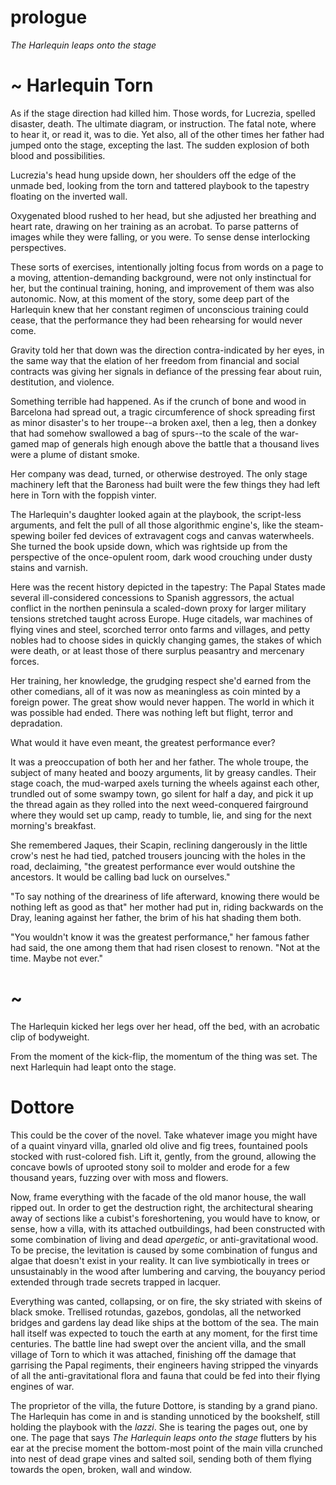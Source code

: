 # prologue

<!-- argument. 
Lucrezia lies in bed and looks at an upside down tapestry. Kicks herself backwards off the bed.
-->


*The Harlequin leaps onto the stage*

# ~ Harlequin Torn

<!-- out of the fourth wall, the vining clods of scorched and wasted earth. -->

As if the stage direction had killed him. Those words, for Lucrezia, spelled disaster, death. The ultimate diagram, or instruction. The fatal note, where to hear it, or read it, was to die. Yet also, all of the other times her father had jumped onto the stage, excepting the last. The sudden explosion of both blood and possibilities.

<!-- Or the prologue could be something different, and this the start of the first chapter.  It has to work as a book end, not just for this novel, but for the series. So continuity and drift should be blanaced.-->

Lucrezia's head hung upside down, her shoulders off the edge of the unmade bed, looking from the torn and tattered playbook to the tapestry floating on the inverted wall. 

Oxygenated blood rushed to her head, but she adjusted her breathing and heart rate, drawing on her training as an acrobat. To parse patterns of images while they were falling, or you were. To sense dense interlocking perspectives.

These sorts of exercises, intentionally jolting focus from words on a page to a moving, attention-demanding background, were not only instinctual for her, but the continual training, honing, and improvement of them was also autonomic. Now, at this moment of the story, some deep part of the Harlequin knew that her constant regimen of unconscious training could cease, that the performance they had been rehearsing for would never come. 

Gravity told her that down was the direction contra-indicated by her eyes, in the same way that the elation of her freedom from financial and social contracts was giving her signals in defiance of the pressing fear about ruin, destitution, and violence.

Something terrible had happened. As if the crunch of bone and wood in Barcelona had spread out, a tragic circumference of shock spreading first as minor disaster's to her troupe--a broken axel, then a leg, then a donkey that had somehow swallowed a bag of spurs--to the scale of the war-gamed map of generals high enough above the battle that a thousand lives were a plume of distant smoke.

Her company was dead, turned, or otherwise destroyed. The only stage machinery left that the Baroness had built were the few things they had left here in Torn with the foppish vinter.

The Harlequin's daughter looked again at the playbook, the script-less arguments, and felt the pull of all those algorithmic engine's, like the steam-spewing boiler fed devices of extravagent cogs and canvas waterwheels. She turned the book upside down, which was rightside up from the perspective of the once-opulent room, dark wood crouching under dusty stains and varnish.

Here was the recent history depicted in the tapestry: The Papal States made several ill-considered concessions to Spanish aggressors, the actual conflict in the northen peninsula a scaled-down proxy for larger military tensions stretched taught across Europe. Huge citadels, war machines of flying vines and steel, scorched terror onto farms and villages, and petty nobles had to choose sides in quickly changing games, the stakes of which were death, or at least those of there surplus peasantry and mercenary forces.

Her training, her knowledge, the grudging respect she'd earned from the other comedians, all of it was now as meaningless as coin minted by a foreign power. The great show would never happen. The world in which it was possible had ended. There was nothing left but flight, terror and depradation.

What would it have even meant, the greatest performance ever?

<!-- This draft of the novel should be preoccupied with the dynamics of a society or company, trying to create something beautiful together. -->

It was a preoccupation of both her and her father. The whole troupe, the subject of many heated and boozy arguments, lit by greasy candles. Their stage coach, the mud-warped axels turning the wheels against each other, trundled out of some swampy town, go silent for half a day, and pick it up the thread again as they rolled into the next weed-conquered fairground where they would set up camp, ready to tumble, lie, and sing for the next morning's breakfast.

She remembered Jaques, their Scapin, reclining dangerously in the little crow's nest he had tied, patched trousers jouncing with the holes in the road, declaiming, "the greatest performance ever would outshine the ancestors. It would be calling bad luck on ourselves."

"To say nothing of the dreariness of life afterward, knowing there would be nothing left as good as that" her mother had put in, riding backwards on the Dray, leaning against her father, the brim of his hat shading them both.

"You wouldn't know it was the greatest performance," her famous father had said, the one among them that had risen closest to renown. "Not at the time. Maybe not ever."

# ~

The Harlequin kicked her legs over her head, off the bed, with an acrobatic clip of bodyweight.

From the moment of the kick-flip, the momentum of the thing was set. The next Harlequin had leapt onto the stage. 

<!--


	

	-->

# Dottore

This could be the cover of the novel. Take whatever image you might have of a quaint vinyard villa, gnarled old olive and fig trees, fountained pools stocked with rust-colored fish.  <!--too many adjectives-->Lift it, gently, from the ground, allowing the concave bowls of uprooted stony soil to molder and erode for a few thousand years, fuzzing over with moss and flowers. 

<!--
You can imagine feeding such a description into an AI generator. Just think, the image in a reader's mind, imagining an algorithmic rendering of the above paragraph, couldn't have existed a year ago, and to the reader a year from now, the picture they would have of a "robot" mind's picturing the scene is unimaginable to us.
-->

Now, frame everything with the facade of the old manor house, the wall ripped out. In order to get the destruction right, the architectural shearing away of sections like a cubist's foreshortening, you would have to know, or sense, how a villa, with its attached outbuildings, had been constructed with some combination of living and dead *apergetic*, or anti-gravitational wood. To be precise, the levitation is caused by some combination of fungus and algae that doesn't exist in your reality. It can live symbiotically in trees or unsustainably in the wood after lumbering and carving, the bouyancy period extended through trade secrets trapped in lacquer. 

Everything was canted, collapsing, or on fire, the sky striated with skeins of black smoke. Trellised rotundas, gazebos, gondolas, all the networked bridges and gardens lay dead like ships at the bottom of the sea. The main hall itself was expected to touch the earth at any moment, for the first time centuries. The battle line had swept over the ancient villa, and the small village of Torn to which it was attached, finishing off the damage that garrising the Papal regiments, their engineers having stripped the vinyards of all the anti-gravitational flora and fauna that could be fed into their flying engines of war.

The proprietor of the villa, the future Dottore, is standing by a grand piano. The Harlequin has come in and is standing unnoticed by the bookshelf, still holding the playbook with the *lazzi*. She is tearing the pages out, one by one. The page that says *The Harlequin leaps onto the stage* flutters by his ear at the precise moment the bottom-most point of the main villa crunched into nest of dead grape vines and salted soil, sending both of them flying towards the open, broken, wall and window.

